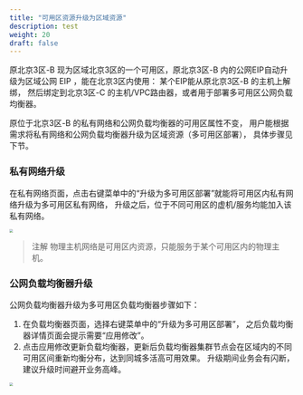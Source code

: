 ```yaml
---
title: "可用区资源升级为区域资源"
description: test
weight: 20
draft: false
---
```


原北京3区-B 现为区域北京3区的一个可用区，原北京3区-B 内的公网EIP自动升级为区域公网 EIP ，能在北京3区内使用： 某个EIP能从原北京3区-B 的主机上解绑， 然后绑定到北京3区-C 的主机/VPC路由器，或者用于部署多可用区公网负载均衡器。

原位于北京3区-B 的私有网络和公网负载均衡器的可用区属性不变， 用户能根据需求将私有网络和公网负载均衡器升级为区域资源（多可用区部署）， 具体步骤见下节。

### 私有网络升级

在私有网络页面，点击右键菜单中的“升级为多可用区部署”就能将可用区内私有网络升级为多可用区私有网络， 升级之后，位于不同可用区的虚机/服务均能加入该私有网络。

<img src="../../_images/vxnet_upgrade_to_region.png" style="zoom:40%;" />

> 注解
> 物理主机网络是可用区内资源，只能服务于某个可用区内的物理主机。

### 公网负载均衡器升级

公网负载均衡器升级为多可用区负载均衡器步骤如下：

1. 在负载均衡器页面，选择右键菜单中的“升级为多可用区部署”， 之后负载均衡器详情页面会提示需要“应用修改”。
2. 点击应用修改更新负载均衡器，更新后负载均衡器集群节点会在区域内的不同可用区间重新均衡分布，达到同城多活高可用效果。 升级期间业务会有闪断，建议升级时间避开业务高峰。

<img src="../../_images/lbc_upgrade_to_region.png" style="zoom:35%;" />

## 
